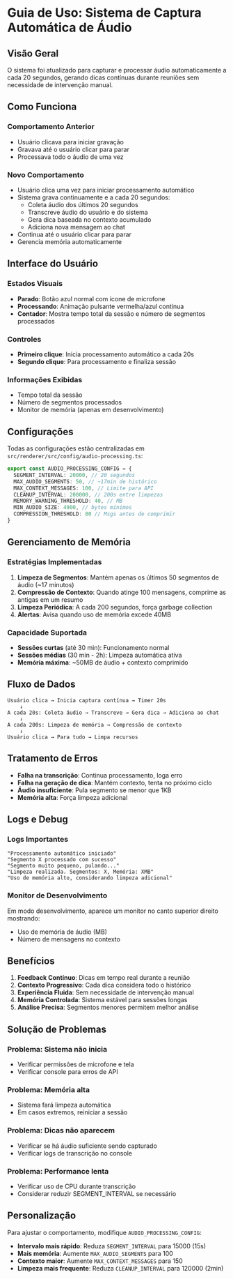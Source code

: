 # Guia de Uso: Sistema de Captura Automática de Áudio

## Visão Geral

O sistema foi atualizado para capturar e processar áudio automaticamente a cada 20 segundos, gerando dicas contínuas durante reuniões sem necessidade de intervenção manual.

## Como Funciona

### Comportamento Anterior

- Usuário clicava para iniciar gravação
- Gravava até o usuário clicar para parar
- Processava todo o áudio de uma vez

### Novo Comportamento

- Usuário clica uma vez para iniciar processamento automático
- Sistema grava continuamente e a cada 20 segundos:
  - Coleta áudio dos últimos 20 segundos
  - Transcreve áudio do usuário e do sistema
  - Gera dica baseada no contexto acumulado
  - Adiciona nova mensagem ao chat
- Continua até o usuário clicar para parar
- Gerencia memória automaticamente

## Interface do Usuário

### Estados Visuais

- **Parado**: Botão azul normal com ícone de microfone
- **Processando**: Animação pulsante vermelha/azul contínua
- **Contador**: Mostra tempo total da sessão e número de segmentos processados

### Controles

- **Primeiro clique**: Inicia processamento automático a cada 20s
- **Segundo clique**: Para processamento e finaliza sessão

### Informações Exibidas

- Tempo total da sessão
- Número de segmentos processados
- Monitor de memória (apenas em desenvolvimento)

## Configurações

Todas as configurações estão centralizadas em `src/renderer/src/config/audio-processing.ts`:

```typescript
export const AUDIO_PROCESSING_CONFIG = {
  SEGMENT_INTERVAL: 20000, // 20 segundos
  MAX_AUDIO_SEGMENTS: 50, // ~17min de histórico
  MAX_CONTEXT_MESSAGES: 100, // Limite para API
  CLEANUP_INTERVAL: 200000, // 200s entre limpezas
  MEMORY_WARNING_THRESHOLD: 40, // MB
  MIN_AUDIO_SIZE: 4900, // bytes mínimos
  COMPRESSION_THRESHOLD: 80 // Msgs antes de comprimir
}
```

## Gerenciamento de Memória

### Estratégias Implementadas

1. **Limpeza de Segmentos**: Mantém apenas os últimos 50 segmentos de áudio (~17 minutos)
2. **Compressão de Contexto**: Quando atinge 100 mensagens, comprime as antigas em um resumo
3. **Limpeza Periódica**: A cada 200 segundos, força garbage collection
4. **Alertas**: Avisa quando uso de memória excede 40MB

### Capacidade Suportada

- **Sessões curtas** (até 30 min): Funcionamento normal
- **Sessões médias** (30 min - 2h): Limpeza automática ativa
- **Memória máxima**: ~50MB de áudio + contexto comprimido

## Fluxo de Dados

```
Usuário clica → Inicia captura contínua → Timer 20s
    ↓
A cada 20s: Coleta áudio → Transcreve → Gera dica → Adiciona ao chat
    ↓
A cada 200s: Limpeza de memória → Compressão de contexto
    ↓
Usuário clica → Para tudo → Limpa recursos
```

## Tratamento de Erros

- **Falha na transcrição**: Continua processamento, loga erro
- **Falha na geração de dica**: Mantém contexto, tenta no próximo ciclo
- **Áudio insuficiente**: Pula segmento se menor que 1KB
- **Memória alta**: Força limpeza adicional

## Logs e Debug

### Logs Importantes

```
"Processamento automático iniciado"
"Segmento X processado com sucesso"
"Segmento muito pequeno, pulando..."
"Limpeza realizada. Segmentos: X, Memória: XMB"
"Uso de memória alto, considerando limpeza adicional"
```

### Monitor de Desenvolvimento

Em modo desenvolvimento, aparece um monitor no canto superior direito mostrando:

- Uso de memória de áudio (MB)
- Número de mensagens no contexto

## Benefícios

1. **Feedback Contínuo**: Dicas em tempo real durante a reunião
2. **Contexto Progressivo**: Cada dica considera todo o histórico
3. **Experiência Fluida**: Sem necessidade de intervenção manual
4. **Memória Controlada**: Sistema estável para sessões longas
5. **Análise Precisa**: Segmentos menores permitem melhor análise

## Solução de Problemas

### Problema: Sistema não inicia

- Verificar permissões de microfone e tela
- Verificar console para erros de API

### Problema: Memória alta

- Sistema fará limpeza automática
- Em casos extremos, reiniciar a sessão

### Problema: Dicas não aparecem

- Verificar se há áudio suficiente sendo capturado
- Verificar logs de transcrição no console

### Problema: Performance lenta

- Verificar uso de CPU durante transcrição
- Considerar reduzir SEGMENT_INTERVAL se necessário

## Personalização

Para ajustar o comportamento, modifique `AUDIO_PROCESSING_CONFIG`:

- **Intervalo mais rápido**: Reduza `SEGMENT_INTERVAL` para 15000 (15s)
- **Mais memória**: Aumente `MAX_AUDIO_SEGMENTS` para 100
- **Contexto maior**: Aumente `MAX_CONTEXT_MESSAGES` para 150
- **Limpeza mais frequente**: Reduza `CLEANUP_INTERVAL` para 120000 (2min)
